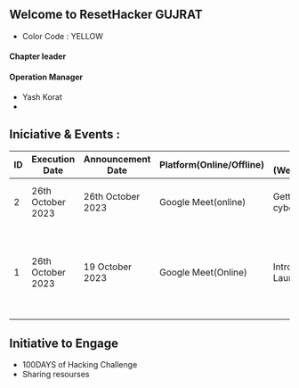 ## Welcome to ResetHacker GUJRAT
- Color Code : YELLOW

#### Chapter leader
#### Operation Manager
- Yash Korat
- 

## Iniciative & Events :
ID | Execution Date | Announcement Date | Platform(Online/Offline) | Agenda (Webinar/Discussion) | Host | Event Moderator | FeedBack |
|---|---|---|---|---| ---| ---| ---|
| 2 | 26th October 2023 | 26th October 2023 | Google Meet(online) | Getting into cybersecurity |  Vaibhav | Gaurav | Web security, Car Hacking & Malware | 
| 1 | 26th October 2023 | 19 October 2023 | Google Meet(Online) | Introduction and Launch |  Vaibhav | Gaurav | Introducing ResetHacker, Why we launched chapters, Vision, Get to know each other | 

## Initiative to Engage

- 100DAYS of Hacking Challenge
- Sharing resourses









